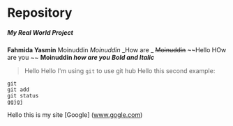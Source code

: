 # Repository
##### My Real World Project
**Fahmida Yasmin** Moinuddin
*Moinuddin*
_How are _
~~Moinuddin~~
~~Hello HOw are you ~~
**Moinuddin _how are you_**
***Bold and Italic***
> Hello
Hello I'm using `git` to use git hub
Hello this second example:
```
git
git add
git status
ggjgj
```
Hello this is my site [Google] (www.gogle.com)


